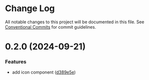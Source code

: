 # Change Log

All notable changes to this project will be documented in this file.
See [Conventional Commits](https://conventionalcommits.org) for commit guidelines.

# 0.2.0 (2024-09-21)


### Features

* add icon component ([d389e5e](https://github.com/antonfilka/react-components-kit/commit/d389e5edf212a7d067b89ad89f5f6ba1a2247cfb))
